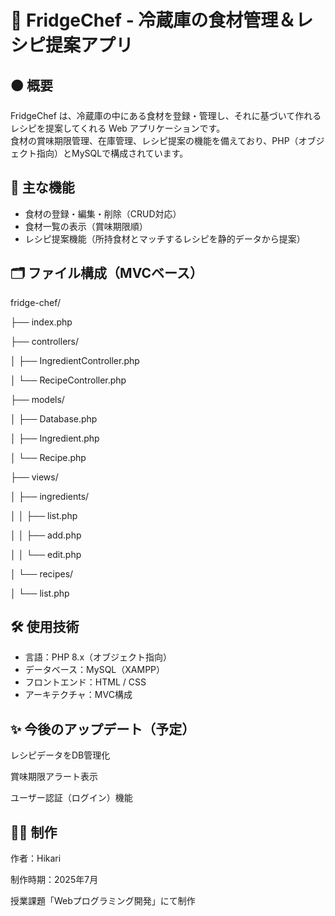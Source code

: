 # 🧊 FridgeChef - 冷蔵庫の食材管理＆レシピ提案アプリ

## 🟠 概要
FridgeChef は、冷蔵庫の中にある食材を登録・管理し、それに基づいて作れるレシピを提案してくれる Web アプリケーションです。  
食材の賞味期限管理、在庫管理、レシピ提案の機能を備えており、PHP（オブジェクト指向）とMySQLで構成されています。



## 🎋 主な機能

- 食材の登録・編集・削除（CRUD対応）
- 食材一覧の表示（賞味期限順）
- レシピ提案機能（所持食材とマッチするレシピを静的データから提案）


## 🗂️ ファイル構成（MVCベース）
fridge-chef/

├── index.php

├── controllers/

│ ├── IngredientController.php

│ └── RecipeController.php

├── models/

│ ├── Database.php

│ ├── Ingredient.php

│ └── Recipe.php

├── views/

│ ├── ingredients/

│ │ ├── list.php

│ │ ├── add.php

│ │ └── edit.php

│ └── recipes/

│ └── list.php


## 🛠️ 使用技術

- 言語：PHP 8.x（オブジェクト指向）
- データベース：MySQL（XAMPP）
- フロントエンド：HTML / CSS 
- アーキテクチャ：MVC構成

##  ✨ 今後のアップデート（予定）
レシピデータをDB管理化

賞味期限アラート表示

ユーザー認証（ログイン）機能



## 👩‍💻 制作
作者：Hikari

制作時期：2025年7月

授業課題「Webプログラミング開発」にて制作
